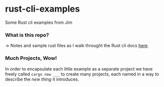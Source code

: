 # rust-cli-examples

Some Rust cli examples from Jim

### What is this repo?

-> Notes and sample rust files as I walk throught the Rust cli  docs [here](https://rust-cli.github.io/book/index.html).

### Much Projects, Wow!

In order to encapsulate each little example as a separate project we have freely called `cargo new ___` to create many projects, each named in a way to describe the _new thing_ it introduces.






